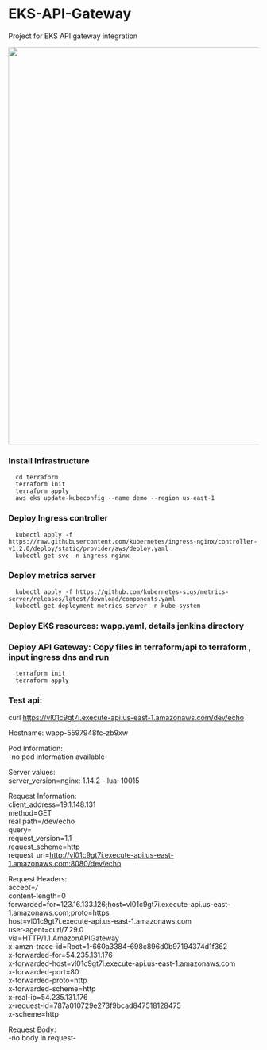 # EKS-API-Gateway
Project for EKS API gateway integration

<img src="https://github.com/nguyentrungduc134/EKS-API-Gateway/assets/86754554/f3d006b3-d574-4785-aa5a-0f6b25893b96" width="800"> 


### Install Infrastructure
      cd terraform
      terraform init
      terraform apply
      aws eks update-kubeconfig --name demo --region us-east-1    
### Deploy Ingress controller  
      kubectl apply -f https://raw.githubusercontent.com/kubernetes/ingress-nginx/controller-v1.2.0/deploy/static/provider/aws/deploy.yaml
      kubectl get svc -n ingress-nginx
### Deploy metrics server
      kubectl apply -f https://github.com/kubernetes-sigs/metrics-server/releases/latest/download/components.yaml
      kubectl get deployment metrics-server -n kube-system
### Deploy EKS resources: wapp.yaml, details jenkins directory
### Deploy API Gateway: Copy files in terraform/api to terraform , input ingress dns and run  
      terraform init
      terraform apply
### Test api:

 curl https://vl01c9gt7i.execute-api.us-east-1.amazonaws.com/dev/echo    
    
    
Hostname: wapp-5597948fc-zb9xw    
    
Pod Information:    
        -no pod information available-    
    
Server values:    
        server_version=nginx: 1.14.2 - lua: 10015    
    
Request Information:    
        client_address=19.1.148.131    
        method=GET    
        real path=/dev/echo    
        query=    
        request_version=1.1    
        request_scheme=http    
        request_uri=http://vl01c9gt7i.execute-api.us-east-1.amazonaws.com:8080/dev/echo    
    
Request Headers:    
        accept=*/*    
        content-length=0    
        forwarded=for=123.16.133.126;host=vl01c9gt7i.execute-api.us-east-1.amazonaws.com;proto=https    
        host=vl01c9gt7i.execute-api.us-east-1.amazonaws.com    
        user-agent=curl/7.29.0    
        via=HTTP/1.1 AmazonAPIGateway    
        x-amzn-trace-id=Root=1-660a3384-698c896d0b97194374d1f362    
        x-forwarded-for=54.235.131.176    
        x-forwarded-host=vl01c9gt7i.execute-api.us-east-1.amazonaws.com    
        x-forwarded-port=80    
        x-forwarded-proto=http    
        x-forwarded-scheme=http    
        x-real-ip=54.235.131.176    
        x-request-id=787a010729e273f9bcad847518128475    
        x-scheme=http    
    
Request Body:    
        -no body in request-    
    



